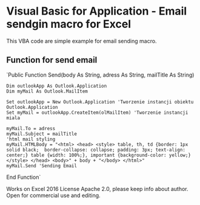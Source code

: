 # Visual Basic for Application - Email sendgin macro for Excel
This VBA code are simple example for email sending macro.

## Function for send email
`Public Function Send(body As String, adress As String, mailTitle As String)

    Dim outlookApp As Outlook.Application
    Dim myMail As Outlook.MailItem
    
    Set outlookApp = New Outlook.Application 'Tworzenie instancji obiektu Outlook.Application
    Set myMail = outlookApp.CreateItem(olMailItem) 'Tworzenie instancji miala
    
    myMail.To = adress
    myMail.Subject = mailTitle
    'html mail styling
    myMail.HTMLBody = "<html> <head> <style> table, th, td {border: 1px solid black;  border-collapse: collapse; padding: 3px; text-align: center;} table {width: 100%;}, important {background-color: yellow;}</style> </head> <body>" + body + "</body> </html>"
    myMail.Send 'Sending Email

End Function`

Works on Excel 2016
License Apache 2.0, please keep info about author. Open for commercial use and editing. 

